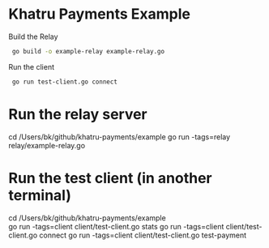 # Khatru Payments Example

Build the Relay

```sh
 go build -o example-relay example-relay.go
```

Run the client 
```sh
 go run test-client.go connect
 ```
 
 # Run the relay server
 
cd /Users/bk/github/khatru-payments/example
go run -tags=relay relay/example-relay.go

# Run the test client (in another terminal)
cd /Users/bk/github/khatru-payments/example  
go run -tags=client client/test-client.go stats
go run -tags=client client/test-client.go connect
go run -tags=client client/test-client.go test-payment